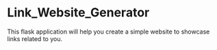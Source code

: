 # Link_Website_Generator
This flask application will help you create a simple website to showcase links related to you.
